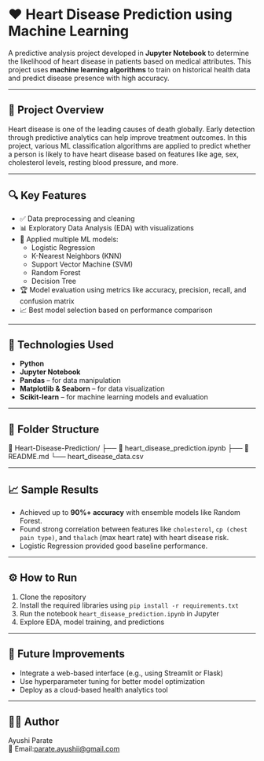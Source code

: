 # ❤️ Heart Disease Prediction using Machine Learning

A predictive analysis project developed in **Jupyter Notebook** to determine the likelihood of heart disease in patients based on medical attributes. This project uses **machine learning algorithms** to train on historical health data and predict disease presence with high accuracy.

---

## 📌 Project Overview

Heart disease is one of the leading causes of death globally. Early detection through predictive analytics can help improve treatment outcomes. In this project, various ML classification algorithms are applied to predict whether a person is likely to have heart disease based on features like age, sex, cholesterol levels, resting blood pressure, and more.

---

## 🔍 Key Features

- ✅ Data preprocessing and cleaning
- 📊 Exploratory Data Analysis (EDA) with visualizations
- 🧠 Applied multiple ML models:  
  - Logistic Regression  
  - K-Nearest Neighbors (KNN)  
  - Support Vector Machine (SVM)  
  - Random Forest  
  - Decision Tree  
- 🏆 Model evaluation using metrics like accuracy, precision, recall, and confusion matrix
- 📈 Best model selection based on performance comparison

---

## 🧪 Technologies Used

- **Python**
- **Jupyter Notebook**
- **Pandas** – for data manipulation  
- **Matplotlib & Seaborn** – for data visualization  
- **Scikit-learn** – for machine learning models and evaluation  

---

## 📁 Folder Structure

📁 Heart-Disease-Prediction/
├── 📄 heart_disease_prediction.ipynb
├── 📄 README.md
└── heart_disease_data.csv


---

## 📈 Sample Results

- Achieved up to **90%+ accuracy** with ensemble models like Random Forest.
- Found strong correlation between features like `cholesterol`, `cp (chest pain type)`, and `thalach` (max heart rate) with heart disease risk.
- Logistic Regression provided good baseline performance.

---

## ⚙️ How to Run

1. Clone the repository  
2. Install the required libraries using `pip install -r requirements.txt`  
3. Run the notebook `heart_disease_prediction.ipynb` in Jupyter  
4. Explore EDA, model training, and predictions

---

## 📣 Future Improvements

- Integrate a web-based interface (e.g., using Streamlit or Flask)  
- Use hyperparameter tuning for better model optimization  
- Deploy as a cloud-based health analytics tool

---

## 👩‍💻 Author

Ayushi Parate  
📧 Email:parate.ayushii@gmail.com  



